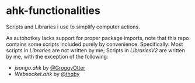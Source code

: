 # ahk-functionalities
Scripts and Libraries i use to simplify computer actions. 

As autohotkey lacks support for proper package imports, note that this repo contains some scripts included purely by convenience. Specifically:
Most scripts in *Libraries* are not written by me;
Scripts in *LibrariesV2* are written by me, with the exception of the following:
- *jsongo.ahk* by [@GroggyOtter](https://github.com/GroggyOtter)
- *Websocket.ahk* by [@thqby](https://github.com/thqby)
